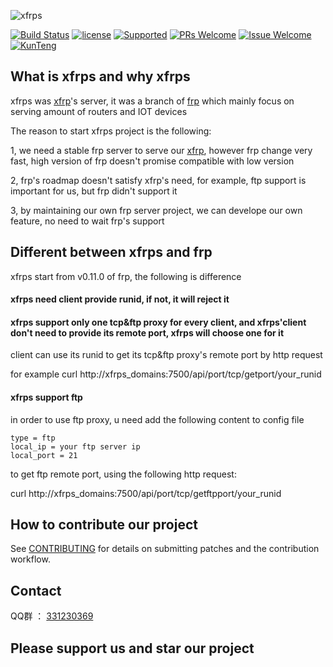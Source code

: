 ![xfrps](https://github.com/KunTengRom/xfrps/blob/master/logo.png)

[![Build Status][1]][2]
[![license][3]][4]
[![Supported][7]][8]
[![PRs Welcome][5]][6]
[![Issue Welcome][9]][10]
[![KunTeng][13]][14]

[1]: https://img.shields.io/travis/KunTengRom/xfrps.svg?style=plastic
[2]: https://travis-ci.org/KunTengRom/xfrps
[3]: https://img.shields.io/hexpm/l/plug.svg
[4]: https://github.com/KunTengRom/xfrps/blob/master/LICENSE
[5]: https://img.shields.io/badge/PRs-welcome-brightgreen.svg?style=plastic
[6]: https://github.com/KunTengRom/xfrps/pulls
[7]: https://img.shields.io/badge/XFRP-Supported-blue.svg?style=plastic
[8]: https://github.com/KunTengRom/xfrp
[9]: https://img.shields.io/badge/Issues-welcome-brightgreen.svg?style=plastic
[10]: https://github.com/KunTengRom/xfrps/issues/new
[13]: https://img.shields.io/badge/KunTeng-Inside-blue.svg?style=plastic
[14]: http://rom.kunteng.org

## What is xfrps and why xfrps

xfrps was [xfrp](https://github.com/KunTengRom/xfrp)'s server, it was a branch of [frp](https://github.com/fatedier/frp) which mainly focus on serving amount of routers and IOT devices 

The reason to start xfrps project is the following: 

1, we need a stable frp server to serve our [xfrp](https://github.com/KunTengRom/xfrp), however frp change very fast, high version of frp doesn't promise compatible with low version 

2, frp's roadmap doesn't satisfy xfrp's need, for example, ftp support is important for us, but frp didn't support it

3, by maintaining our own frp server project, we can develope our own feature, no need to wait frp's support

## Different between xfrps and frp

xfrps start from v0.11.0 of frp, the following is difference

#### xfrps need client provide runid, if not, it will reject it

#### xfrps support only one tcp&ftp proxy for every client, and xfrps'client don't need to provide its remote port, xfrps will choose one for it

client can use its runid to get its tcp&ftp proxy's remote port by http request 

for example 
curl http://xfrps_domains:7500/api/port/tcp/getport/your_runid

#### xfrps support ftp

in order to use ftp proxy, u need add the following content to config file 

```[ftp]
type = ftp
local_ip = your ftp server ip
local_port = 21
```

to get ftp remote port, using the following http request:

curl http://xfrps_domains:7500/api/port/tcp/getftpport/your_runid


## How to contribute our project

See [CONTRIBUTING](https://github.com/KunTengRom/xfrps/blob/master/CONTRIBUTING.md) for details on submitting patches and the contribution workflow.

## Contact

QQ群 ： [331230369](https://jq.qq.com/?_wv=1027&k=47QGEhL)


## Please support us and star our project

